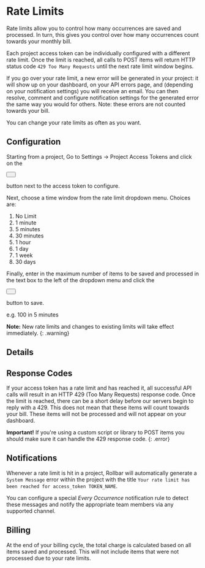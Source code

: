 # Rate Limits

Rate limits allow you to control how many occurrences are saved and
processed. In turn, this gives you control over how many occurrences
count towards your monthly bill.

Each project access token can be individually configured with a
different rate limit. Once the limit is reached, all calls to POST items
will return HTTP status code `429 Too Many Requests` until the next rate
limit window begins.

If you go over your rate limit, a new error will be generated in your
project: it will show up on your dashboard, on your API errors page, and
(depending on your notification settings) you will receive an email. You
can then resolve, comment and configure notification settings for the
generated error the same way you would for others. Note: these errors
are not counted towards your bill.

You can change your rate limits as often as you want.

## Configuration

Starting from a project, Go to Settings -> Project Access Tokens and
click on the

<button class="btn btn-sm" style="padding: 5px 10px;"><span class="glyphicon glyphicon-pencil"></span></button>

button next to the access token to configure.

Next, choose a time window from the rate limit dropdown menu. Choices
are:

1.  No Limit
2.  1 minute
3.  5 minutes
4.  30 minutes
5.  1 hour
6.  1 day
7.  1 week
8.  30 days

Finally, enter in the maximum number of items to be saved and processed
in the text box to the left of the dropdown menu and click the

<button class="btn btn-sm" style="padding: 5px 10px;"><span class="glyphicon glyphicon-ok"></span></button>

button to save.

e.g. 100 in 5 minutes

**Note:** New rate limits and changes to existing limits will take effect immediately.
{: .warning}

Details
-------

## Response Codes

If your access token has a rate limit and has reached
it, all successful API calls will result in an HTTP 429 (Too Many
Requests) response code. Once the limit is reached, there can be a short
delay before our servers begin to reply with a 429. This does not mean
that these items will count towards your bill. These items will not be
processed and will not appear on your dashboard.

**Important!** If you're using a custom script or library to POST items you should make sure it can
handle the 429 response code.
{: .error}

## Notifications

Whenever a rate limit is hit in a project, Rollbar will automatically generate a `System Message` error within the project with the title `Your rate limit has been reached for access_token TOKEN_NAME`.

You can configure a special _Every Occurrence_ notification rule to detect these messages and notify the appropriate team members via any supported channel.



## Billing

At the end of your billing cycle, the total charge is calculated based
on all items saved and processed. This will not include items that were not processed due to your
rate limits.


